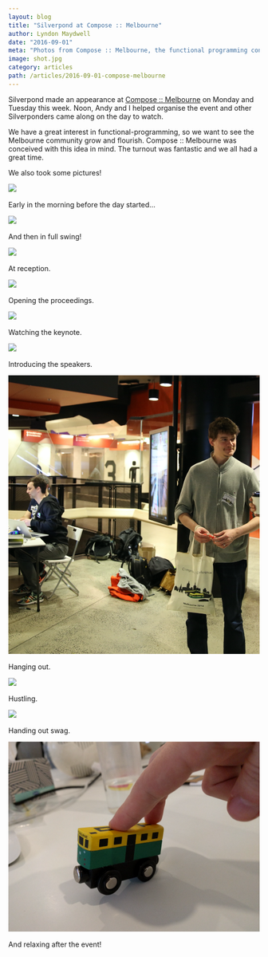 ```yaml
---
layout: blog
title: "Silverpond at Compose :: Melbourne"
author: Lyndon Maydwell
date: "2016-09-01"
meta: "Photos from Compose :: Melbourne, the functional programming conference we helped organise"
image: shot.jpg
category: articles
path: /articles/2016-09-01-compose-melbourne
---
```


Silverpond made an appearance at
[Compose :: Melbourne](http://www.composeconference.org/)
on Monday and Tuesday this week.
Noon, Andy and I helped organise the event and other Silverponders came
along on the day to watch.

We have a great interest in functional-programming, so we want to see the
Melbourne community grow and flourish. Compose :: Melbourne was conceived
with this idea in mind. The turnout was fantastic and we all had a great
time.

We also took some pictures!

<!--more-->

![](./shot_6.png)

Early in the morning before the day started...

![](./shot_11.png)

And then in full swing!

![](./shot_2.png)

At reception.

![](./shot_3.png)

Opening the proceedings.

![](./shot_4.png)

Watching the keynote.

![](./shot_5.png)

Introducing the speakers.

![](./shot_7.png)

Hanging out.

![](./shot_9.png)

Hustling.

![](./shot_10.png)

Handing out swag.

![](./shot_1.png)

And relaxing after the event!
